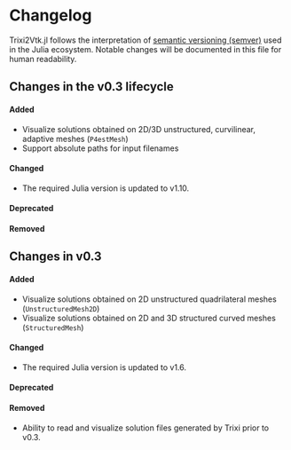 # Changelog

Trixi2Vtk.jl follows the interpretation of
[semantic versioning (semver)](https://julialang.github.io/Pkg.jl/dev/compatibility/#Version-specifier-format-1)
used in the Julia ecosystem. Notable changes will be documented in this file
for human readability.


## Changes in the v0.3 lifecycle

#### Added
- Visualize solutions obtained on 2D/3D unstructured, curvilinear, adaptive meshes (`P4estMesh`)
- Support absolute paths for input filenames

#### Changed

- The required Julia version is updated to v1.10.

#### Deprecated


#### Removed


## Changes in v0.3

#### Added

- Visualize solutions obtained on 2D unstructured quadrilateral meshes (`UnstructuredMesh2D`)
- Visualize solutions obtained on 2D and 3D structured curved meshes (`StructuredMesh`)

#### Changed

- The required Julia version is updated to v1.6.

#### Deprecated


#### Removed

- Ability to read and visualize solution files generated by Trixi prior to v0.3.
